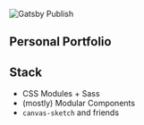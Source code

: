 ![Gatsby Publish](https://github.com/joeyfigaro/joeyfigaro.com/workflows/Gatsby%20Publish/badge.svg)

## Personal Portfolio

## Stack
- CSS Modules + Sass
- (mostly) Modular Components
- `canvas-sketch` and friends
